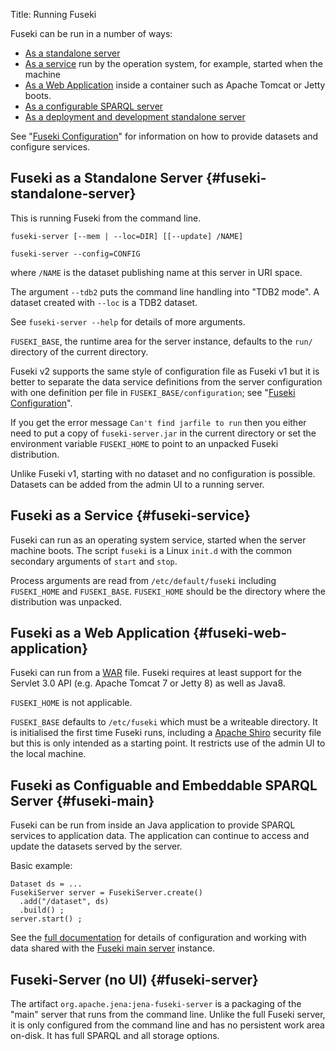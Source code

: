 Title: Running Fuseki

Fuseki can be run in a number of ways:

* [As a standalone server](#fuseki-standalone-server)
* [As a service](#fuseki-service) run by the operation system, for example, started when the machine
* [As a Web Application](#fuseki-web-application) inside a container such as Apache Tomcat or Jetty
boots.
* [As a configurable SPARQL server](#fuseki-main)
* [As a deployment and development standalone server](#fuseki-server)

See "[Fuseki Configuration](fuseki-configuration.html)" for information on
how to provide datasets and configure services.

## Fuseki as a Standalone Server {#fuseki-standalone-server}

This is running Fuseki from the command line.

    fuseki-server [--mem | --loc=DIR] [[--update] /NAME]

    fuseki-server --config=CONFIG

where `/NAME` is the dataset publishing name at this server in URI space.

The argument `--tdb2` puts the command line handling into "TDB2 mode".
A dataset created with `--loc` is a TDB2 dataset.

See `fuseki-server --help` for details of more arguments.

`FUSEKI_BASE`, the runtime area for the server instance, defaults to the
`run/` directory of the current directory.

Fuseki v2 supports the same style of configuration file as Fuseki v1 but it
is better to separate the data service definitions from the server
configuration with one definition per file in `FUSEKI_BASE/configuration`;
see "[Fuseki Configuration](fuseki-configuration.html)".

If you get the error message `Can't find jarfile to run` then you either
need to put a copy of `fuseki-server.jar` in the current directory or set
the environment variable `FUSEKI_HOME` to point to an unpacked Fuseki
distribution.

Unlike Fuseki v1, starting with no dataset and no configuration is possible.
Datasets can be added from the admin UI to a running server.

## Fuseki as a Service {#fuseki-service}

Fuseki can run as an operating system service, started when the server
machine boots.  The script `fuseki` is a Linux `init.d` with the common
secondary arguments of `start` and `stop`.

Process arguments are read from `/etc/default/fuseki` including
`FUSEKI_HOME` and `FUSEKI_BASE`.  `FUSEKI_HOME` should be the directory
where the distribution was unpacked.

## Fuseki as a Web Application {#fuseki-web-application}

Fuseki can run from a
[WAR](http://en.wikipedia.org/wiki/WAR_%28file_format%29) file.  Fuseki
requires at least support for the Servlet 3.0 API (e.g. Apache Tomcat 7 or
Jetty 8) as well as Java8.

`FUSEKI_HOME` is not applicable.

`FUSEKI_BASE` defaults to `/etc/fuseki` which must be a writeable
directory.  It is initialised the first time Fuseki runs, including a
[Apache Shiro](http://shiro.apache.org/) security file but this is only
intended as a starting point.  It restricts use of the admin UI to the
local machine.

## Fuseki as Configuable and Embeddable SPARQL Server {#fuseki-main}

Fuseki can be run from inside an Java application to provide SPARQL
services to application data. The application can continue to access and
update the datasets served by the server.

Basic example:

    Dataset ds = ...
    FusekiServer server = FusekiServer.create()
      .add("/dataset", ds)
      .build() ;
    server.start() ;

See the [full documentation](fuseki-main.html) for details of
configuration and working with data shared with the
[Fuseki main server](fuseki-main.html) instance.

## Fuseki-Server (no UI) {#fuseki-server}

The artifact `org.apache.jena:jena-fuseki-server` is a packaging of
the "main" server that runs from the command line.  Unlike the full
Fuseki server, it is only configured from the command line and has no
persistent work area on-disk. It has full SPARQL and all storage options.
